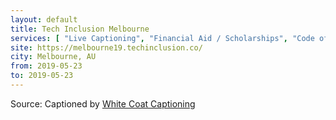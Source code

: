 ```yaml
---
layout: default
title: Tech Inclusion Melbourne
services: [ "Live Captioning", "Financial Aid / Scholarships", "Code of Conduct", "Accessibility Fund / Pledge / Statement", "Mobility Access", "Reserved Seating Near Stage", "Dietary Accommodation", "Nursing / Pumping Room", "Prayer Room", "Sign Language Interpreting on Request", ]
site: https://melbourne19.techinclusion.co/
city: Melbourne, AU
from: 2019-05-23
to: 2019-05-23
---
```


Source: Captioned by [White Coat Captioning](http://www.whitecoatcaptioning.com/)
